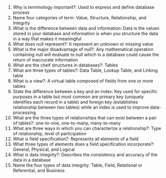1. Why is terminology important?: Used to express and define database process
2. Name four categories of term: Value, Structure, Relationship, and Integrity
3. What is the difference between data and information: Data is the values stored in your database and information is when you structure the data in a way that makes it meaningful
4. What does null represent?: It represent an unknown or missing value
5. What is the major disadvantage of null?: Any mathematical operation containing null will evaluate to null which in a database could cause the return of inaccurate information
6. What are the cheif structures in databases?: Tables
7. What are three types of tables?: Data Table, Lookup Table, and Linking table
8. What is a view?: A virtual table composed of fields from one or more tables
9. State the difference between a key and an index: Key used for specific purposes in a table but most common are primary key (uniquely identifies each record in a table) and foreign key (establishes relationship between two tables) while an index is used to improve data-                                                       processing
10. What are the three types of relationships that can exist between a pair of tables?: one-to-one, one-to-many, many-to-many
11. What are three ways in which you can characterize a relationship?: Type of relationship, level of participation
12. What is field specification?: Represents all elements of a field
13. What three types of elements does a field specification incorporate?: General, Physical, and Logical
14. What is data integrity?: Describes the consistency and accuracy of the data in a database
15. Name the four types of data integrity: Table, Field, Relational or Referential, and Business
